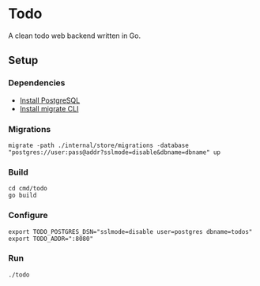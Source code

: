 # Todo

A clean todo web backend written in Go.

## Setup

### Dependencies

- [Install PostgreSQL](https://www.postgresql.org/docs/9.2/tutorial-install.html)
- [Install migrate CLI](https://github.com/golang-migrate/migrate/tree/master/cli)

### Migrations

    migrate -path ./internal/store/migrations -database "postgres://user:pass@addr?sslmode=disable&dbname=dbname" up

### Build

    cd cmd/todo
    go build

### Configure

    export TODO_POSTGRES_DSN="sslmode=disable user=postgres dbname=todos"
    export TODO_ADDR=":8080"

### Run

    ./todo
